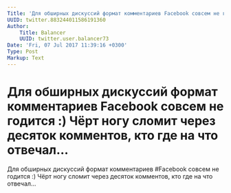 ```yaml
---
Title: 'Для обширных дискуссий формат комментариев Facebook совсем не годится :) Чёрт ногу сломит через десяток комментов, кто где на что отвечал…'
UUID: twitter.883244011586191360
Author:
    Title: Balancer
    UUID: twitter.user.balancer73
Date: 'Fri, 07 Jul 2017 11:39:16 +0300'
Type: Post
Markup: Text
---
```


# Для обширных дискуссий формат комментариев Facebook совсем не годится :) Чёрт ногу сломит через десяток комментов, кто где на что отвечал…

Для обширных дискуссий формат комментариев #Facebook совсем
не годится :) Чёрт ногу сломит через десяток комментов, кто
где на что отвечал…